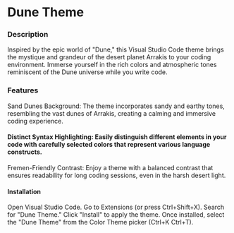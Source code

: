 <h1>Dune Theme</h1>


<h3>Description</h3>
Inspired by the epic world of "Dune," this Visual Studio Code theme brings the mystique and grandeur of the desert planet Arrakis to your coding environment. Immerse yourself in the rich colors and atmospheric tones reminiscent of the Dune universe while you write code.

### Features
Sand Dunes Background: The theme incorporates sandy and earthy tones, resembling the vast dunes of Arrakis, creating a calming and immersive coding experience.

#### Distinct Syntax Highlighting: Easily distinguish different elements in your code with carefully selected colors that represent various language constructs.

Fremen-Friendly Contrast: Enjoy a theme with a balanced contrast that ensures readability for long coding sessions, even in the harsh desert light.


<h4>Installation</h4>
Open Visual Studio Code.
Go to Extensions (or press Ctrl+Shift+X).
Search for "Dune Theme."
Click "Install" to apply the theme.
Once installed, select the "Dune Theme" from the Color Theme picker (Ctrl+K Ctrl+T).
